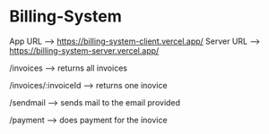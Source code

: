 # Billing-System

App URL --> https://billing-system-client.vercel.app/
Server URL --> https://billing-system-server.vercel.app/

/invoices --> returns all invoices 

/invoices/:invoiceId --> returns one inovice

/sendmail --> sends mail to the email provided

/payment --> does payment for the inovice
